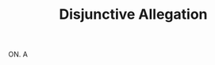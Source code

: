 ---
title: Disjunctive Allegation
letter: D
permalink: "/definitions/bld-disjunctive-allegation.html"
body: ON. A
published_at: '2018-07-07'
source: Black's Law Dictionary 2nd Ed (1910)
layout: post
---